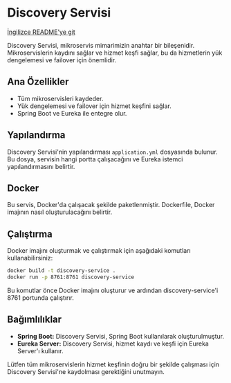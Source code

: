# Discovery Servisi

[İngilizce README'ye git](README.md)

Discovery Servisi, mikroservis mimarimizin anahtar bir bileşenidir. Mikroservislerin kaydını sağlar ve hizmet keşfi sağlar, bu da hizmetlerin yük dengelemesi ve failover için önemlidir.


## Ana Özellikler

- Tüm mikroservisleri kaydeder.
- Yük dengelemesi ve failover için hizmet keşfini sağlar.
- Spring Boot ve Eureka ile entegre olur.

## Yapılandırma

Discovery Servisi'nin yapılandırması `application.yml` dosyasında bulunur. Bu dosya, servisin hangi portta çalışacağını ve Eureka istemci yapılandırmasını belirtir.



## Docker

Bu servis, Docker'da çalışacak şekilde paketlenmiştir. Dockerfile, Docker imajının nasıl oluşturulacağını belirtir.

## Çalıştırma

Docker imajını oluşturmak ve çalıştırmak için aşağıdaki komutları kullanabilirsiniz:

```bash
docker build -t discovery-service .
docker run -p 8761:8761 discovery-service
```

Bu komutlar önce Docker imajını oluşturur ve ardından discovery-service'i 8761 portunda çalıştırır.

## Bağımlılıklar

- **Spring Boot:** Discovery Servisi, Spring Boot kullanılarak oluşturulmuştur.
- **Eureka Server:** Discovery Servisi, hizmet kaydı ve keşfi için Eureka Server'ı kullanır.

Lütfen tüm mikroservislerin hizmet keşfinin doğru bir şekilde çalışması için Discovery Servisi'ne kaydolması gerektiğini unutmayın.